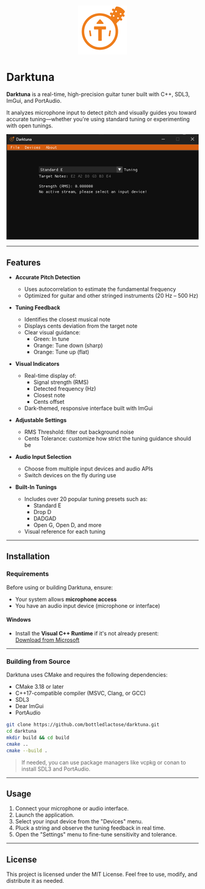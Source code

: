 <p align="center">
  <img src="https://raw.githubusercontent.com/bottledlactose/darktuna/refs/heads/trunk/images/logo-128.png" alt="Darktune logo" width="128">
</p>

# Darktuna

**Darktuna** is a real-time, high-precision guitar tuner built with C++, SDL3, ImGui, and PortAudio.

It analyzes microphone input to detect pitch and visually guides you toward accurate tuning—whether you're using standard tuning or experimenting with open tunings.

![Darktuna screenshot](https://raw.githubusercontent.com/bottledlactose/darktuna/refs/heads/trunk/images/screenshot.png)

---

## Features

- **Accurate Pitch Detection**
  - Uses autocorrelation to estimate the fundamental frequency
  - Optimized for guitar and other stringed instruments (20 Hz – 500 Hz)

- **Tuning Feedback**
  - Identifies the closest musical note
  - Displays cents deviation from the target note
  - Clear visual guidance:
    - Green: In tune
    - Orange: Tune down (sharp)
    - Orange: Tune up (flat)

- **Visual Indicators**
  - Real-time display of:
    - Signal strength (RMS)
    - Detected frequency (Hz)
    - Closest note
    - Cents offset
  - Dark-themed, responsive interface built with ImGui

- **Adjustable Settings**
  - RMS Threshold: filter out background noise
  - Cents Tolerance: customize how strict the tuning guidance should be

- **Audio Input Selection**
  - Choose from multiple input devices and audio APIs
  - Switch devices on the fly during use

- **Built-In Tunings**
  - Includes over 20 popular tuning presets such as:
    - Standard E
    - Drop D
    - DADGAD
    - Open G, Open D, and more
  - Visual reference for each tuning

---

## Installation

### Requirements

Before using or building Darktuna, ensure:

- Your system allows **microphone access**
- You have an audio input device (microphone or interface)

#### Windows

- Install the **Visual C++ Runtime** if it's not already present:  
  [Download from Microsoft](https://learn.microsoft.com/en-us/cpp/windows/latest-supported-vc-redist)

---

### Building from Source

Darktuna uses CMake and requires the following dependencies:

- CMake 3.18 or later
- C++17-compatible compiler (MSVC, Clang, or GCC)
- SDL3
- Dear ImGui
- PortAudio

```bash
git clone https://github.com/bottledlactose/darktuna.git
cd darktuna
mkdir build && cd build
cmake ..
cmake --build .
```

> If needed, you can use package managers like vcpkg or conan to install SDL3 and PortAudio.

---

## Usage

1. Connect your microphone or audio interface.
2. Launch the application.
3. Select your input device from the "Devices" menu.
4. Pluck a string and observe the tuning feedback in real time.
5. Open the "Settings" menu to fine-tune sensitivity and tolerance.

---

## License

This project is licensed under the MIT License.
Feel free to use, modify, and distribute it as needed.
